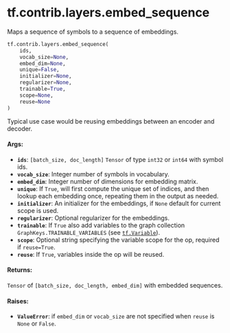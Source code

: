 <div itemscope itemtype="http://developers.google.com/ReferenceObject">
<meta itemprop="name" content="tf.contrib.layers.embed_sequence" />
<meta itemprop="path" content="Stable" />
</div>

# tf.contrib.layers.embed_sequence

Maps a sequence of symbols to a sequence of embeddings.

``` python
tf.contrib.layers.embed_sequence(
    ids,
    vocab_size=None,
    embed_dim=None,
    unique=False,
    initializer=None,
    regularizer=None,
    trainable=True,
    scope=None,
    reuse=None
)
```

<!-- Placeholder for "Used in" -->

Typical use case would be reusing embeddings between an encoder and decoder.

#### Args:


* <b>`ids`</b>: `[batch_size, doc_length]` `Tensor` of type `int32` or `int64`
  with symbol ids.
* <b>`vocab_size`</b>: Integer number of symbols in vocabulary.
* <b>`embed_dim`</b>: Integer number of dimensions for embedding matrix.
* <b>`unique`</b>: If `True`, will first compute the unique set of indices, and then
     lookup each embedding once, repeating them in the output as needed.
* <b>`initializer`</b>: An initializer for the embeddings, if `None` default for
    current scope is used.
* <b>`regularizer`</b>: Optional regularizer for the embeddings.
* <b>`trainable`</b>: If `True` also add variables to the graph collection
  `GraphKeys.TRAINABLE_VARIABLES` (see <a href="../../../tf/Variable.md"><code>tf.Variable</code></a>).
* <b>`scope`</b>: Optional string specifying the variable scope for the op, required
    if `reuse=True`.
* <b>`reuse`</b>: If `True`, variables inside the op will be reused.


#### Returns:

`Tensor` of `[batch_size, doc_length, embed_dim]` with embedded sequences.



#### Raises:


* <b>`ValueError`</b>: if `embed_dim` or `vocab_size` are not specified when
  `reuse` is `None` or `False`.